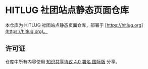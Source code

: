 # HITLUG 社团站点静态页面仓库

本仓库为 HITLUG 社团站点静态页面仓库，部署于 [https://hitlug.org](https://hitlug.org)。

## 许可证

仓库中所有内容使用 [知识共享协议 4.0 署名 国际版](https://creativecommons.org/licenses/by/4.0/deed.zh-hans) 分享。
